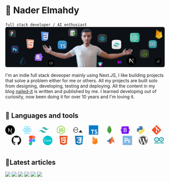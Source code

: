 # 🥷 Nader Elmahdy

`full stack developer / AI enthusiast`
![me](me.webp)

I'm an indie full stack deveoper mainly using Next.JS, I like building projects that solve a problem either for me or others. All my projects are built solo from designing, developing, testing and deploying. All the content in my blog [nailed-it](https://nailed-it.tech) is written and published by me. I learned developing out of curiosity, now been doing it for over 10 years and I'm loving it.

#

## 🧰 Languages and tools

<p align="left">
<img width="30px"  src="logos/next.svg" />
 &#8287;&#8287;&#8287;&#8287;
<img width="30px" src="logos/react.svg" />  &#8287;&#8287;&#8287;&#8287;
<img width="30px" src="logos/tailwind.svg" />  &#8287;&#8287;&#8287;&#8287;
<img width="30px" src="logos/nodejs.svg" />  &#8287;&#8287;&#8287;&#8287;
<img width="30px" src="logos/express.svg" />&#8287;&#8287;&#8287;&#8287;
<img  width="30px" src="logos/typescript.svg"/>&#8287;&#8287;&#8287;&#8287;
<img width="30px"  src="logos/mongodb.svg" />&#8287;&#8287;&#8287;&#8287;
<img width="30px"src="logos/bootstrap.svg" />&#8287;&#8287;&#8287;&#8287;
<img width="30px" src="logos/python.svg" />&#8287;&#8287;&#8287;&#8287;
<img width="30px" src="logos/git.svg" />&#8287;&#8287;&#8287;&#8287;
<img  width="30px" src="logos/github.svg" />&#8287;&#8287;&#8287;&#8287;
<img width="30px" src="logos/figma.svg" />&#8287;&#8287;&#8287;&#8287;
<img width="30px" src="logos/canva.svg" />&#8287;&#8287;&#8287;&#8287;
<img width="30px"  src="logos/html.svg"/>&#8287;&#8287;&#8287;&#8287;
<img width="30px" src="logos/css.svg"/>&#8287;&#8287;&#8287;&#8287;
<img width="30px"src="logos/firebase.svg" />&#8287;&#8287;&#8287;&#8287;
<img width="30px" src="logos/matlab.svg" /> &#8287;&#8287;&#8287;&#8287;   
<img width="30px"src="logos/photoshop.svg" />&#8287;&#8287;&#8287;&#8287; 
<img width="30px" src="logos/wordpress.svg" />&#8287;&#8287;&#8287;&#8287;
<img width="30px" src="logos/arduino.svg" />
</p>

#

## 📝Latest articles

<p align="left">
<!-- Begin posts section -->

<a href="https://nailed-it.tech/articles/create-a-new-repo-and-push-your-code-with-1-click" target="_blank"><img src="https://nailedit.vercel.app/articles/create-a-new-repo-and-push-your-code-with-1-click/opengraph-image-1n7hps?e88d9def41473e9f" width="400" /></a>
<a href="https://nailed-it.tech/articles/format-prisma-schema-with-prettier" target="_blank"><img src="https://nailedit.vercel.app/articles/format-prisma-schema-with-prettier/opengraph-image-1n7hps?e88d9def41473e9f" width="400" /></a>
<a href="https://nailed-it.tech/articles/how-to-use-clerk-to-protect-your-route-handlers" target="_blank"><img src="https://nailedit.vercel.app/articles/how-to-use-clerk-to-protect-your-route-handlers/opengraph-image-1n7hps?e88d9def41473e9f" width="400" /></a>
<a href="https://nailed-it.tech/articles/using-auth-js-next-auth-to-protect-route-handlers" target="_blank"><img src="https://nailedit.vercel.app/articles/using-auth-js-next-auth-to-protect-route-handlers/opengraph-image-1n7hps?e88d9def41473e9f" width="400" /></a>
<a href="https://nailed-it.tech/articles/1-tailwind-class-will-save-you-9-css-lines" target="_blank"><img src="https://nailedit.vercel.app/articles/1-tailwind-class-will-save-you-9-css-lines/opengraph-image-1n7hps?e88d9def41473e9f" width="400" /></a>
<a href="https://nailed-it.tech/articles/next-js-13-group-routes-is-a-game-changer" target="_blank"><img src="https://nailedit.vercel.app/articles/next-js-13-group-routes-is-a-game-changer/opengraph-image-1n7hps?e88d9def41473e9f" width="400" /></a>

<!-- End posts section -->
</p>
